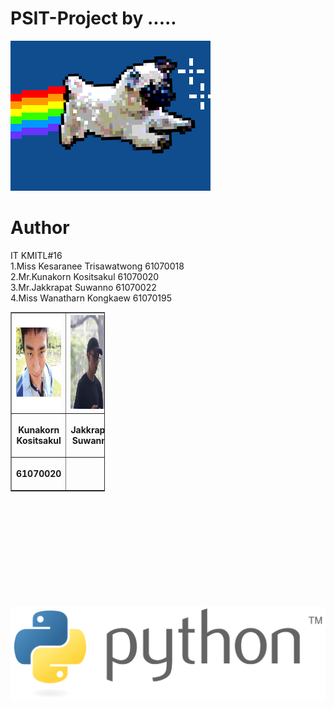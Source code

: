# PSIT-Project by .....
![](giphy.gif)

# Author
 IT KMITL#16 <br />
 1.Miss Kesaranee Trisawatwong  61070018 <br />
 2.Mr.Kunakorn Kositsakul  61070020 <br />
 3.Mr.Jakkrapat Suwanno    61070022 <br />
 4.Miss Wanatharn Kongkaew 61070195 <br />
 
<table border=1 style="width:30%">
 <tr>
  <th><img src=tanknk.jpg height="150" width="150"></th>
  <th><img src=ong.jpg height="150" width="150"></th>
 </tr>
 <tr>
  <th><p align="center">Kunakorn Kositsakul</p></th> 
  <th><p align="center">Jakkrapat Suwanno</p></th>
 </tr>
 <tr>
  <th><p align="center">61070020</p></th>
 </table>
<br />
<br />
<br />
<br />
<br />
<br />
<br />
<br />
<br />
<br />
<a href=https://www.google.com/><img src="python.png"></a>
